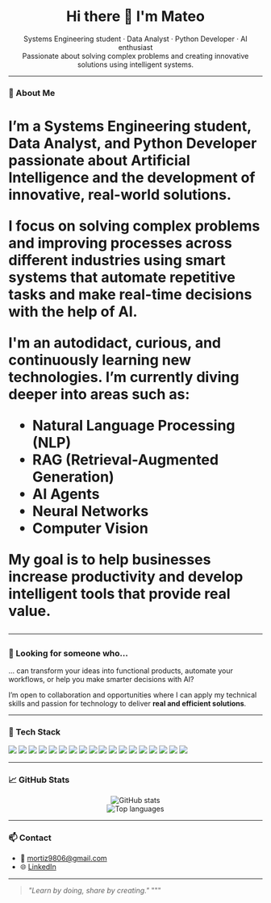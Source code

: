 <h1 align="center">Hi there 👋 I'm Mateo</h1>

<p align="center">
  Systems Engineering student · Data Analyst · Python Developer · AI enthusiast<br/>
  Passionate about solving complex problems and creating innovative solutions using intelligent systems.
</p>

---

### 🧠 About Me
<h1 Hi there 👋 I'm Mateo /h1>
  
I’m a **Systems Engineering student**, **Data Analyst**, and **Python Developer** passionate about **Artificial Intelligence** and the development of innovative, real-world solutions.

I focus on solving complex problems and improving processes across different industries using **smart systems** that automate repetitive tasks and make real-time decisions with the help of AI.

I'm an **autodidact**, **curious**, and **continuously learning** new technologies. I’m currently diving deeper into areas such as:
- Natural Language Processing (**NLP**)
- **RAG** (Retrieval-Augmented Generation)
- **AI Agents**
- **Neural Networks**
- **Computer Vision**

My goal is to help businesses **increase productivity** and develop intelligent tools that provide real value.

---

### 🎯 Looking for someone who...

... can transform your ideas into functional products, automate your workflows, or help you make smarter decisions with AI?

I’m open to collaboration and opportunities where I can apply my technical skills and passion for technology to deliver **real and efficient solutions**.

---

### 💼 Tech Stack


<p align="left">
  <img src="https://img.shields.io/badge/Python-3776AB?style=for-the-badge&logo=python&logoColor=white"/>
  <img src="https://img.shields.io/badge/Google_Cloud-4285F4?style=for-the-badge&logo=googlecloud&logoColor=white"/>
  <img src="https://img.shields.io/badge/FastAPI-009688?style=for-the-badge&logo=fastapi&logoColor=white"/>
  <img src="https://img.shields.io/badge/MongoDB-47A248?style=for-the-badge&logo=mongodb&logoColor=white"/>
  <img src="https://img.shields.io/badge/PostgreSQL-4169E1?style=for-the-badge&logo=postgresql&logoColor=white"/>
  <img src="https://img.shields.io/badge/Scikit--Learn-F7931E?style=for-the-badge&logo=scikitlearn&logoColor=white"/>
  <img src="https://img.shields.io/badge/PyTorch-EE4C2C?style=for-the-badge&logo=pytorch&logoColor=white"/>
  <img src="https://img.shields.io/badge/TensorFlow-FF6F00?style=for-the-badge&logo=tensorflow&logoColor=white"/>
  <img src="https://img.shields.io/badge/Keras-D00000?style=for-the-badge&logo=keras&logoColor=white"/>
  <img src="https://img.shields.io/badge/Docker-2496ED?style=for-the-badge&logo=docker&logoColor=white"/>
  <img src="https://img.shields.io/badge/Power_BI-F2C811?style=for-the-badge&logo=powerbi&logoColor=black"/>
  <img src="https://img.shields.io/badge/Excel-217346?style=for-the-badge&logo=microsoft-excel&logoColor=white"/>
  <img src="https://img.shields.io/badge/Git-F05032?style=for-the-badge&logo=git&logoColor=white"/>
  <img src="https://img.shields.io/badge/Jupyter-F37626?style=for-the-badge&logo=jupyter&logoColor=white"/>
  <img src="https://img.shields.io/badge/OpenAI-412991?style=for-the-badge&logo=openai&logoColor=white"/>
  <img src="https://img.shields.io/badge/Matplotlib-11557C?style=for-the-badge&logo=matplotlib&logoColor=white"/>
  <img src="https://img.shields.io/badge/Pandas-150458?style=for-the-badge&logo=pandas&logoColor=white"/>
  <img src="https://img.shields.io/badge/NumPy-013243?style=for-the-badge&logo=numpy&logoColor=white"/>
</p>

---

### 📈 GitHub Stats

<p align="center">
  <img src="https://github-readme-stats.vercel.app/api?username=Mortiz98&show_icons=true&theme=tokyonight" alt="GitHub stats"/>
  <br/>
  <img src="https://github-readme-stats.vercel.app/api/top-langs/?username=Mortiz98&layout=compact&theme=tokyonight" alt="Top languages"/>
</p>

---

### 📫 Contact

- 📧 mortiz9806@gmail.com
- 🌐 [LinkedIn](https://www.linkedin.com/in/mateo-ortiz-casta%C3%B1o-230470227/)

---

> *"Learn by doing, share by creating."*
"""

